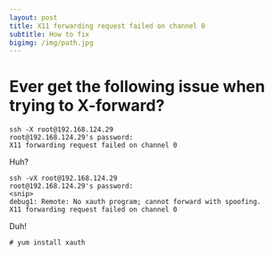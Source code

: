 ```yaml
---
layout: post
title: X11 forwarding request failed on channel 0
subtitle: How to fix
bigimg: /img/path.jpg
---
```


# Ever get the following issue when trying to X-forward?

~~~
ssh -X root@192.168.124.29
root@192.168.124.29's password:
X11 forwarding request failed on channel 0
~~~

Huh?

~~~
ssh -vX root@192.168.124.29
root@192.168.124.29's password:
<snip>
debug1: Remote: No xauth program; cannot forward with spoofing.
X11 forwarding request failed on channel 0
~~~

Duh!

~~~
# yum install xauth
~~~
